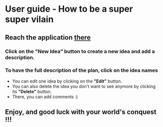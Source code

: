 
# User guide - How to be a super super vilain
## Reach the application [there](https://vadimradermacher.github.io/jepsen-js-web-vananajo/)

### Click on the **"New Idea"** button to create a new idea and add a description.
### To have the full description of the plan, click on the idea names
- You can edit one idea by clicking on the **"Edit"** button.
- You can also delete the idea you don't want to see anymore by clicking its **"Delete"** button.
- There, you can add comments :)

## Enjoy, and good luck with your world's conquest !!!
